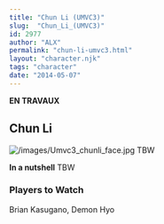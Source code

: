 ```yaml
---
title: "Chun Li (UMVC3)"
slug:  "Chun_Li_(UMVC3)"
id: 2977
author: "ALX"
permalink: "chun-li-umvc3.html"
layout: "character.njk"
tags: "character"
date: "2014-05-07"
---
```


**EN TRAVAUX**

## Chun Li

![](/images/Umvc3_chunli_face.jpg‎ "/images/Umvc3_chunli_face.jpg‎") TBW

**In a nutshell** TBW

### Players to Watch

Brian Kasugano, Demon Hyo
